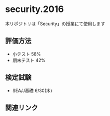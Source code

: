 # security.2016
本リポジトリは「Security」の授業にて使用します

## 評価方法

- 小テスト 58%
- 期末テスト 42%

## 検定試験

- SEA/J基礎 6/30(木)

## 関連リンク